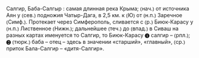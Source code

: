 ---
---

Салгир, Баба-Салгыр
: самая длинная река Крыма; ⦅нач.⦆ от источника Аян у ⦅сев.⦆ подножия Чатыр-Дага, в 2,5 км. к ⦅Ю⦆ от ⦅н.п.⦆ Заречное ⦅Симф.⦆. Протекает через Симферополь, сливается с ⦅р.⦆ Биюк-Карасу у ⦅н.п.⦆ Лиственное ⦅Нижн.⦆; дальнейшее ⦅теч.⦆ до ⦅впад.⦆ в Сиваш на разных картах именуется то Салгир, то Биюк-Карасу ❶ салгир – ⦅рпл.⦆; ❷ ⦅тюрк.⦆ баба – отец – здесь в значении «старший», «главный», ⦅ср.⦆ приток Бала-Салгир – «дитя-Салгир».
